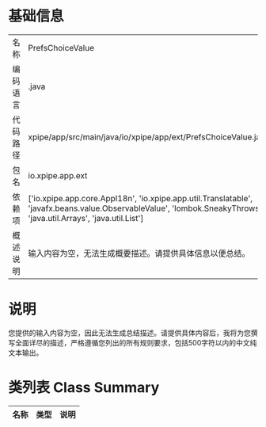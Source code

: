 # 基础信息

|      |      |
|------|------|
| 名称 | PrefsChoiceValue |
| 编码语言 | .java |
| 代码路径 | xpipe/app/src/main/java/io/xpipe/app/ext/PrefsChoiceValue.java |
| 包名 | io.xpipe.app.ext |
| 依赖项 | ['io.xpipe.app.core.AppI18n', 'io.xpipe.app.util.Translatable', 'javafx.beans.value.ObservableValue', 'lombok.SneakyThrows', 'java.util.Arrays', 'java.util.List'] |
| 概述说明 | 输入内容为空，无法生成概要描述。请提供具体信息以便总结。 |

# 说明

您提供的输入内容为空，因此无法生成总结描述。请提供具体内容后，我将为您撰写全面详尽的描述，严格遵循您列出的所有规则要求，包括500字符以内的中文纯文本输出。

# 类列表 Class Summary

| 名称   | 类型  | 说明 |
|-------|------|-------------|




